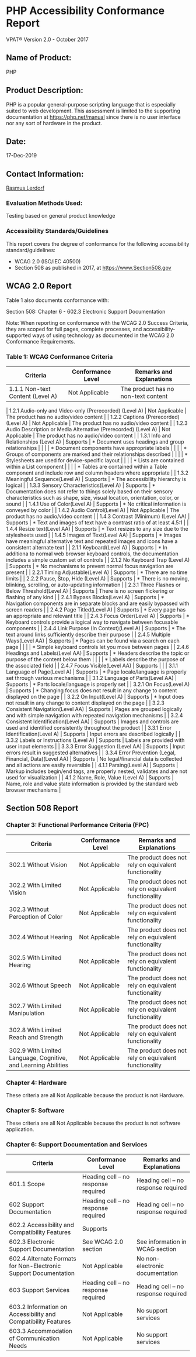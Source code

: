 PHP Accessibility Conformance Report
=======================================

VPAT® Version 2.0 - October 2017

Name of Product:
----------------

PHP

Product Description:
--------------------

PHP is a popular general-purpose scripting language that is especially suited to web development.
This assessment is limited to the supporting documentation at https://php.net/manual since there is no user interface nor any sort of hardware in the product.

Date:
-----

17-Dec-2019

Contact Information:
--------------------

[Rasmus Lerdorf](mailto:rasmus@php.net)

### Evaluation Methods Used:

Testing based on general product knowledge

### Accessibility Standards/Guidelines

This report covers the degree of conformance for the following accessibility standard/guidelines:

*   WCAG 2.0 (ISO/IEC 40500)
*   Section 508 as published in 2017, at https://www.Section508.gov

WCAG 2.0 Report
---------------

Table 1 also documents conformance with:

Section 508: Chapter 6 - 602.3 Electronic Support Documentation

Note: When reporting on conformance with the WCAG 2.0 Success Criteria, they are scoped for full pages, complete processes, and accessibility-supported ways of using technology as documented in the WCAG 2.0 Conformance Requirements.

### Table 1: WCAG Conformance Criteria

| Criteria | Conformance Level | Remarks and Explanations |
| -------- | ----------------- | ------------------------ |
| 1.1.1 Non-text Content (Level A) | Not Applicable | The product has no non-text content |

| 1.2.1 Audio-only and Video-only (Prerecorded) (Level A) | Not Applicable | The product has no audio/video content |
| 1.2.2 Captions (Prerecorded) (Level A) | Not Applicable | The product has no audio/video content |
| 1.2.3 Audio Description or Media Alternative (Prerecorded) (Level A) | Not Applicable | The product has no audio/video content |
| 1.3.1 Info and Relationships (Level A) | Supports | * Document uses headings and group relationships |
|                                        |          | * Document components have appropriate labels |
|                                        |          | * Groups of components are marked and their relationships described |
|                                        |          | * Stylesheets are used for device-specific layout |
|                                        |          | * Lists are contained within a List component |
|                                        |          | * Tables are contained within a Table component and include row and column headers where appropriate |
| 1.3.2 Meaningful Sequence(Level A)     | Supports | * The accessibility hierarchy is logical |
| 1.3.3 Sensory Characteristics(Level A) | Supports | * Documentation does not refer to things solely based on their sensory characteristics such as shape, size, visual location, orientation, color, or sound |
| 1.4.1 Use of Color(Level A)            | Supports | * No critical information is conveyed by color |
| 1.4.2 Audio Control(Level A)           | Not Applicable | The product has no audio/video content |
| 1.4.3 Contrast (Minimum) (Level AA)    | Supports | * Text and images of text have a contrast ratio of at least 4.5:1 |
| 1.4.4 Resize text(Level AA)            | Supports | * Text resizes to any size due to the stylesheets used |
| 1.4.5 Images of Text(Level AA)         | Supports | * Images have meaningful alternative text and repeated images and icons have a consistent alternate text |
| 2.1.1 Keyboard(Level A)                | Supports | * In additiona to normal web browser keyboard controls, the documentation includes a simple custom set of controls |
| 2.1.2 No Keyboard Trap (Level A)       | Supports | * No mechanisms to prevent normal focus navigation are present |
| 2.2.1 Timing Adjustable(Level A)       | Supports | * There are no time limits |
| 2.2.2 Pause, Stop, Hide (Level A)      | Supports | * There is no moving, blinking, scrolling, or auto-updating information |
| 2.3.1 Three Flashes or Below Threshold(Level A) | Supports | There is no screen flickering or flashing of any kind |
| 2.4.1 Bypass Blocks(Level A)           | Supports | * Navigation components are in separate blocks and are easily bypassed with screen readers |
| 2.4.2 Page Titled(Level A)             | Supports | * Every page has an appropriate and relevant title |
| 2.4.3 Focus Order(Level A)             | Supports | * Keyboard controls provide a logical way to navigate between focusable components |
| 2.4.4 Link Purpose (In Context)(Level A) | Supports | * The text around links sufficiently describe their purpose |
| 2.4.5 Multiple Ways(Level AA)          | Supports | * Pages can be found via a search on each page |
|                                        |          | * Simple keyboard controls let you move between pages |
| 2.4.6 Headings and Labels(Level AA)    | Supports | * Headers describe the topic or purpose of the content below them |
|                                        |          | * Labels describe the purpose of the associated field |
| 2.4.7 Focus Visible(Level AA)          | Supports | |
| 3.1.1 Language of Page(Level A)        | Supports | * Page locale/language is properly set through various mechanisms |
| 3.1.2 Language of Parts(Level AA)      | Supports | * Parts locale/language is properly set |
| 3.2.1 On Focus(Level A) | Supports | * Changing focus does not result in any change to content displayed on the page |
| 3.2.2 On Input(Level A) | Supports | * Input does not result in any change to content displayed on the page |
| 3.2.3 Consistent Navigation(Level AA) | Supports | Pages are grouped logically and with simple navigation with repeated navigation mechanisms |
| 3.2.4 Consistent Identification(Level AA) | Supports | Images and controls are used and identified consistently throughout the product |
| 3.3.1 Error Identification(Level A) | Supports | Input errors are described logically |
| 3.3.2 Labels or Instructions (Level A) | Supports | Labels are provided with user input elements |
| 3.3.3 Error Suggestion (Level AA) | Supports | Input errors result in suggested alternatives |
| 3.3.4 Error Prevention (Legal, Financial, Data)(Level AA) | Supports | No legal/financial data is collected and all actions are easily reversible |
| 4.1.1 Parsing(Level A) | Supports | Markup includes begin/end tags, are properly nested, validates and are not used for visualization |
| 4.1.2 Name, Role, Value (Level A) | Supports | Name, role and value state information is provided by the standard web browser mechanisms |


Section 508 Report
------------------

### Chapter 3: Functional Performance Criteria (FPC)

| Criteria | Conformance Level | Remarks and Explanations |
| -------- | ----------------- | ------------------------ |
| 302.1 Without Vision | Not Applicable | The product does not rely on equivalent functionality |
| 302.2 With Limited Vision | Not Applicable | The product does not rely on equivalent functionality |
| 302.3 Without Perception of Color | Not Applicable | The product does not rely on equivalent functionality |
| 302.4 Without Hearing | Not Applicable | The product does not rely on equivalent functionality |
| 302.5 With Limited Hearing | Not Applicable | The product does not rely on equivalent functionality |
| 302.6 Without Speech | Not Applicable | The product does not rely on equivalent functionality |
| 302.7 With Limited Manipulation | Not Applicable | The product does not rely on equivalent functionality |
| 302.8 With Limited Reach and Strength | Not Applicable | The product does not rely on equivalent functionality |
| 302.9 With Limited Language, Cognitive, and Learning Abilities | Not Applicable | The product does not rely on equivalent functionality |

### Chapter 4: Hardware

These criteria are all Not Applicable because the product is not Hardware.

### Chapter 5: Software

These criteria are all Not Applicable because the product is not software application.

### Chapter 6: Support Documentation and Services

| Criteria | Conformance Level | Remarks and Explanations |
| -------- | ----------------- | ------------------------ |
| 601.1 Scope | Heading cell – no response required | Heading cell – no response required |
| 602 Support Documentation | Heading cell – no response required | Heading cell – no response required |
| 602.2 Accessibility and Compatibility Features | Supports |  |
| 602.3 Electronic Support Documentation | See WCAG 2.0 section | See information in WCAG section |
| 602.4 Alternate Formats for Non-Electronic Support Documentation | Not Applicable | No non-electronic documentation |
| 603 Support Services | Heading cell – no response required | Heading cell – no response required |
| 603.2 Information on Accessibility and Compatibility Features | Not Applicable | No support services |
| 603.3 Accommodation of Communication Needs | Not Applicable | No support services |

